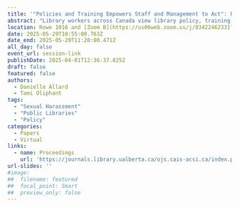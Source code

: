 ```yaml
---
title: '"Policies and Training Empowers Staff and Management to Act": Preliminary Findings From the Patron-Perpetrated (PPSH) Policies and Procedures Survey'
abstract: "Library workers across Canada view library policy, training, and reporting as important interventions to prevent and address patron-perpetrated sexual harassment (PPSH). A nation-wide survey indicates that Canadian public libraries vary widely in their development and usage of PPSH policies, procedures, and training. While 40% of libraries surveyed have PPSH policies, 78% have patron codes of conduct and 74% have policies that address workplace violence, harassment & discrimination. Only 26% of participating libraries offer staff PPSH specific training. Of the 69% of participating libraries who had formal incident reporting processes, only 13% list sexual harassment as a reporting option. More positively, findings demonstrate a strong interest by participants to address PPSH in their workplaces."
location: Rowe 1016 and [Zoom B](https://us06web.zoom.us/j/83422462331?pwd=C3h8KTen5KKaTk2rPZkFhkrqRrmOv6.1)
date: 2025-05-29T10:55:00.763Z
date_end: 2025-05-29T11:20:00.471Z
all_day: false
event_url: session-link
publishDate: 2025-04-01T12:36:37.825Z
draft: false
featured: false
authors:
  - Danielle Allard
  - Tami Oliphant
tags:
  - "Sexual Harassment"
  - "Public Libraries" 
  - "Policy"
categories:
  - Papers
  - Virtual
links:
  - name: Proceedings
    url: 'https://journals.library.ualberta.ca/ojs.cais-acsi.ca/index.php/cais-asci/article/view/1919'
url-slides: ''
#image:
##  filename: featured
##  focal_point: Smart
##  preview_only: false
---
```

